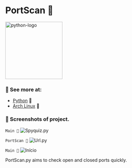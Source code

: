 # PortScan 

<img alt="python-logo" width="180" src="https://raw.githubusercontent.com/Sup3r-Us3r/PortScan/master/Screenshots/python-logo.png">

###  See more at:

* [Python](https://www.python.org/) 
* [Arch Linux](https://www.archlinux.org/) 

###  Screenshots of project.

`Main `
![Spyquiz.py][screenshot1]

`PortScan `
![Url.py][screenshot2]

`Main `
![Início][screenshot3]


[screenshot1]:https://raw.githubusercontent.com/Sup3r-Us3r/PortScan/master/Screenshots/1.png
[screenshot2]:https://raw.githubusercontent.com/Sup3r-Us3r/PortScan/master/Screenshots/2.png
[screenshot3]:https://raw.githubusercontent.com/Sup3r-Us3r/PortScan/master/Screenshots/3.png


PortScan.py aims to check open and closed ports quickly.
